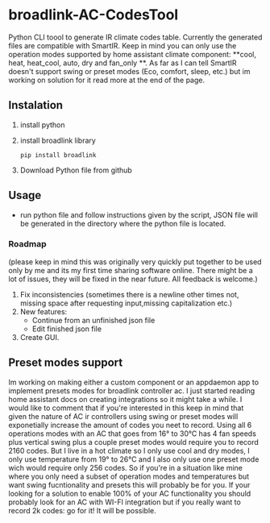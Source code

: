 # broadlink-AC-CodesTool
Python CLI toool to generate IR climate codes table. Currently the generated files are compatible with SmartIR.
Keep in mind you can only use the operation modes supported by home assistant climate component: **cool, heat, heat_cool, auto, dry and fan_only **. As far as I can tell SmartIR doesn't support swing or preset modes (Eco, comfort, sleep, etc.) but im working on solution for it read more at the end of the page.

## Instalation

 1. install python
 2. install broadlink library
		   
        pip install broadlink 
 3.  Download Python file from github

## Usage

 - run python file and follow instructions given by the script, JSON file will be generated in the directory where the python file is located.

### Roadmap 
 (please keep in mind this was originally very quickly put together to be used only by me and its my first time sharing software online. There might be a lot of issues, they will be fixed in the near future. All feedback is welcome.)
 

 1. Fix inconsistencies (sometimes there is a newline other times not, missing space after requesting input,missing capitalization etc.)
 2. New features: 
    * Continue from an unfinished json file
    * Edit finished json file
 4. Create GUI.

## Preset modes support 
  Im working on making either a custom component or an appdaemon app to implement presets modes for broadlink controller ac. I just started reading home assistant docs on creating integrations so it might take a while.
  I would like to comment that if you're interested in this keep in mind that given the nature of AC ir controllers using swing or preset modes will exponetially increase the amount of codes you neet to record.
  Using all 6 operations modes with an AC that goes from 16° to 30°C has 4 fan speeds plus vertical swing plus a couple preset modes would require you to record 2160 codes. But I live in a hot climate so I only use cool and dry modes,
  I only use temperature from 19° to 26°C and I also only use one preset mode wich would require only 256 codes. So if you're in a situation like mine where you only need a subset of operation modes and temperatures but want swing fucntionality and presets
  this will probably be for you. If your looking for a solution to enable 100% of your AC functionality you should probably look for an AC with WI-FI integration but if you really want to record 2k codes: go for it! It will be possible.
